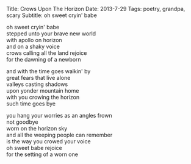 Title: Crows Upon The Horizon
Date: 2013-7-29
Tags: poetry, grandpa, scary
Subtitle: oh sweet cryin' babe

oh sweet cryin' babe  
stepped unto your brave new world  
with apollo on horizon  
and on a shaky voice  
crows calling all the land rejoice  
for the dawning of a newborn  

and with the time goes walkin' by  
great fears that live alone  
valleys casting shadows  
upon yonder mountain home  
with you crowing the horizon  
such time goes bye  

you hang your worries as an angles frown  
not goodbye  
worn on the horizon sky  
and all the weeping people can remember  
is the way you crowed your voice  
oh sweet babe rejoice  
for the setting of a worn one  
